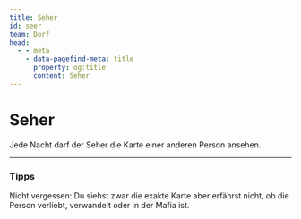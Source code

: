 ```yaml
---
title: Seher
id: seer
team: Dorf
head:
  - - meta
    - data-pagefind-meta: title
      property: og:title
      content: Seher
---
```

# Seher <TeamBadge team="Dorf" />

Jede Nacht darf der Seher die Karte einer anderen Person ansehen.

---

### Tipps
Nicht vergessen: Du siehst zwar die exakte Karte aber erfährst nicht, ob die Person verliebt, verwandelt oder in der Mafia ist.